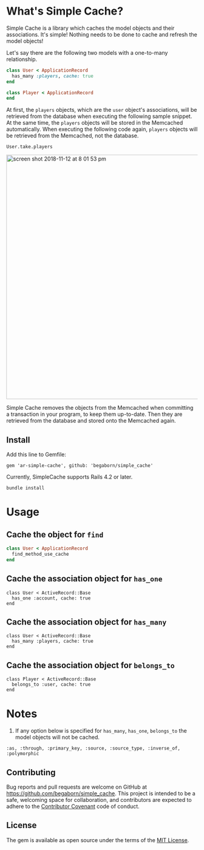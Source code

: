 # What's Simple Cache?
Simple Cache is a library which caches the model objects and their associations.
It's simple! Nothing needs to be done to cache and refresh the model objects!

Let's say there are the following two models with a one-to-many relationship.
```ruby:user.rb
class User < ApplicationRecord
  has_many :players, cache: true
end
```
```ruby:player.rb
class Player < ApplicationRecord
end
```

At first, the `players` objects, which are the `user` object's associations, will be retrieved from the database when executing the following sample snippet. At the same time, the `players` objects will be stored in the Memcached automatically.
When executing the following code again, `players` objects will be retrieved from the Memcached, not the database.
```
User.take.players
```

<img width="643" alt="screen shot 2018-11-12 at 8 01 53 pm" src="https://user-images.githubusercontent.com/12689917/48343478-d4e44980-e6b5-11e8-90ad-b75e3356c9c9.png">

Simple Cache removes the objects from the Memcached when committing a transaction in your program, to keep them up-to-date.
Then they are retrieved from the database and stored onto the Memcached again.

## Install
Add this line to Gemfile:
```
gem 'ar-simple-cache', github: 'begaborn/simple_cache'
```
Currently, SimpleCache supports Rails 4.2 or later.

```
bundle install
```

# Usage
## Cache the object for `find`
```ruby:user.rb
class User < ApplicationRecord
  find_method_use_cache
end
```

## Cache the association object for `has_one`
```
class User < ActiveRecord::Base
  has_one :account, cache: true
end
```

## Cache the association object for `has_many`
```
class User < ActiveRecord::Base
  has_many :players, cache: true
end
```

## Cache the association object for `belongs_to`
```
class Player < ActiveRecord::Base
  belongs_to :user, cache: true
end
```

# Notes
1. If any option below is specified for `has_many`, `has_one`, `belongs_to` the model objects will not be cached.
```
:as, :through, :primary_key, :source, :source_type, :inverse_of, :polymorphic
```

## Contributing
Bug reports and pull requests are welcome on GitHub at https://github.com/begaborn/simple_cache. This project is intended to be a safe, welcoming space for collaboration, and contributors are expected to adhere to the [Contributor Covenant](http://contributor-covenant.org) code of conduct.

## License
The gem is available as open source under the terms of the [MIT License](https://opensource.org/licenses/MIT).
